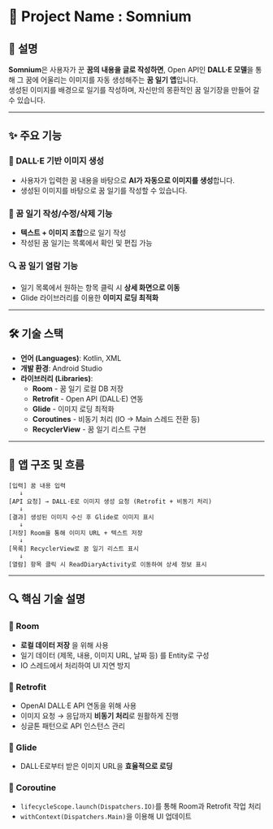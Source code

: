 # 🌙 Project Name : Somnium

## 📌 설명  
**Somnium**은 사용자가 꾼 **꿈의 내용을 글로 작성하면**, Open API인 **DALL·E 모델**을 통해 그 꿈에 어울리는 이미지를 자동 생성해주는 **꿈 일기 앱**입니다.  
생성된 이미지를 배경으로 일기를 작성하며, 자신만의 몽환적인 꿈 일기장을 만들어 갈 수 있습니다.

---

## ✨ 주요 기능

### 🎨 DALL·E 기반 이미지 생성  
- 사용자가 입력한 꿈 내용을 바탕으로 **AI가 자동으로 이미지를 생성**합니다.  
- 생성된 이미지를 바탕으로 꿈 일기를 작성할 수 있습니다.

### 📖 꿈 일기 작성/수정/삭제 기능  
- **텍스트 + 이미지 조합**으로 일기 작성  
- 작성된 꿈 일기는 목록에서 확인 및 편집 가능  

### 🔍 꿈 일기 열람 기능  
- 일기 목록에서 원하는 항목 클릭 시 **상세 화면으로 이동**  
- Glide 라이브러리를 이용한 **이미지 로딩 최적화**

---

## 🛠️ 기술 스택

- **언어 (Languages)**: Kotlin, XML  
- **개발 환경**: Android Studio  
- **라이브러리 (Libraries)**:  
  - **Room** - 꿈 일기 로컬 DB 저장  
  - **Retrofit** - Open API (DALL·E) 연동  
  - **Glide** - 이미지 로딩 최적화  
  - **Coroutines** - 비동기 처리 (IO → Main 스레드 전환 등)  
  - **RecyclerView** - 꿈 일기 리스트 구현  

---

## 🔄 앱 구조 및 흐름

```text
[입력] 꿈 내용 입력
   ↓
[API 요청] → DALL·E로 이미지 생성 요청 (Retrofit + 비동기 처리)
   ↓
[결과] 생성된 이미지 수신 후 Glide로 이미지 표시
   ↓
[저장] Room을 통해 이미지 URL + 텍스트 저장
   ↓
[목록] RecyclerView로 꿈 일기 리스트 표시
   ↓
[열람] 항목 클릭 시 ReadDiaryActivity로 이동하여 상세 정보 표시
```

---

## 🔍 핵심 기술 설명

### 📌 Room
- **로컬 데이터 저장** 을 위해 사용
- 일기 데이터 (제목, 내용, 이미지 URL, 날짜 등) 를 Entity로 구성
- IO 스레드에서 처리하여 UI 지연 방지

### 📌 Retrofit
- OpenAI DALL·E API 연동을 위해 사용
- 이미지 요청 → 응답까지 **비동기 처리**로 원활하게 진행
- 싱글톤 패턴으로 API 인스턴스 관리

### 📌 Glide
- DALL·E로부터 받은 이미지 URL을 **효율적으로 로딩**

### 📌 Coroutine
- `lifecycleScope.launch(Dispatchers.IO)`를 통해 Room과 Retrofit 작업 처리
- `withContext(Dispatchers.Main)`을 이용해 UI 업데이트
